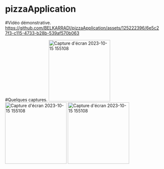 # pizzaApplication
#Vidéo démonstrative. 
https://github.com/BELKARRADI/pizzaApplication/assets/125222396/6e5c27f3-c115-4733-b28b-539af570b063

#Quelques captures.
<img width="200" alt="Capture d'écran 2023-10-15 155108" src="https://github.com/BELKARRADI/pizzaApplication/assets/125222396/ad84a6f7-cbb5-4ec2-bd28-e6abab2d60f8">
<img width="200" alt="Capture d'écran 2023-10-15 155108" src="https://github.com/BELKARRADI/pizzaApplication/assets/125222396/b4e97f80-e869-498f-9599-cf0bc6dcbf9e">
<img width="200" alt="Capture d'écran 2023-10-15 155108" src="https://github.com/BELKARRADI/pizzaApplication/assets/125222396/ba4b4188-8087-4c86-8ba9-0b9ea3cf3908">

